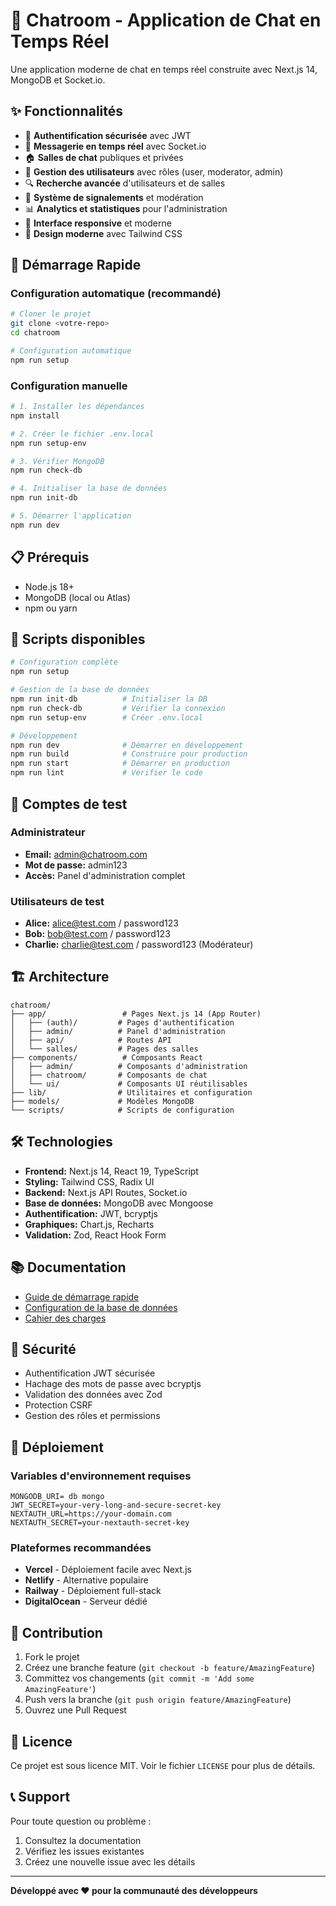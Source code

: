 # 🚀 Chatroom - Application de Chat en Temps Réel

Une application moderne de chat en temps réel construite avec Next.js 14, MongoDB et Socket.io.

## ✨ Fonctionnalités

- 🔐 **Authentification sécurisée** avec JWT
- 💬 **Messagerie en temps réel** avec Socket.io
- 🏠 **Salles de chat** publiques et privées
- 👥 **Gestion des utilisateurs** avec rôles (user, moderator, admin)
- 🔍 **Recherche avancée** d'utilisateurs et de salles
- 🚨 **Système de signalements** et modération
- 📊 **Analytics et statistiques** pour l'administration
- 📱 **Interface responsive** et moderne
- 🎨 **Design moderne** avec Tailwind CSS

## 🚀 Démarrage Rapide

### Configuration automatique (recommandé)

```bash
# Cloner le projet
git clone <votre-repo>
cd chatroom

# Configuration automatique
npm run setup
```

### Configuration manuelle

```bash
# 1. Installer les dépendances
npm install

# 2. Créer le fichier .env.local
npm run setup-env

# 3. Vérifier MongoDB
npm run check-db

# 4. Initialiser la base de données
npm run init-db

# 5. Démarrer l'application
npm run dev
```

## 📋 Prérequis

- Node.js 18+
- MongoDB (local ou Atlas)
- npm ou yarn

## 🔧 Scripts disponibles

```bash
# Configuration complète
npm run setup

# Gestion de la base de données
npm run init-db          # Initialiser la DB
npm run check-db         # Vérifier la connexion
npm run setup-env        # Créer .env.local

# Développement
npm run dev              # Démarrer en développement
npm run build            # Construire pour production
npm run start            # Démarrer en production
npm run lint             # Vérifier le code
```

## 👤 Comptes de test

### Administrateur
- **Email:** admin@chatroom.com
- **Mot de passe:** admin123
- **Accès:** Panel d'administration complet

### Utilisateurs de test
- **Alice:** alice@test.com / password123
- **Bob:** bob@test.com / password123
- **Charlie:** charlie@test.com / password123 (Modérateur)

## 🏗️ Architecture

```
chatroom/
├── app/                 # Pages Next.js 14 (App Router)
│   ├── (auth)/         # Pages d'authentification
│   ├── admin/          # Panel d'administration
│   ├── api/            # Routes API
│   └── salles/         # Pages des salles
├── components/          # Composants React
│   ├── admin/          # Composants d'administration
│   ├── chatroom/       # Composants de chat
│   └── ui/             # Composants UI réutilisables
├── lib/                # Utilitaires et configuration
├── models/             # Modèles MongoDB
└── scripts/            # Scripts de configuration
```

## 🛠️ Technologies

- **Frontend:** Next.js 14, React 19, TypeScript
- **Styling:** Tailwind CSS, Radix UI
- **Backend:** Next.js API Routes, Socket.io
- **Base de données:** MongoDB avec Mongoose
- **Authentification:** JWT, bcryptjs
- **Graphiques:** Chart.js, Recharts
- **Validation:** Zod, React Hook Form

## 📚 Documentation

- [Guide de démarrage rapide](QUICK_START.md)
- [Configuration de la base de données](DATABASE_SETUP.md)
- [Cahier des charges](cahierdecharge.md)

## 🔐 Sécurité

- Authentification JWT sécurisée
- Hachage des mots de passe avec bcryptjs
- Validation des données avec Zod
- Protection CSRF
- Gestion des rôles et permissions

## 🚀 Déploiement

### Variables d'environnement requises

```env
MONGODB_URI= db mongo
JWT_SECRET=your-very-long-and-secure-secret-key
NEXTAUTH_URL=https://your-domain.com
NEXTAUTH_SECRET=your-nextauth-secret-key
```

### Plateformes recommandées

- **Vercel** - Déploiement facile avec Next.js
- **Netlify** - Alternative populaire
- **Railway** - Déploiement full-stack
- **DigitalOcean** - Serveur dédié

## 🤝 Contribution

1. Fork le projet
2. Créez une branche feature (`git checkout -b feature/AmazingFeature`)
3. Committez vos changements (`git commit -m 'Add some AmazingFeature'`)
4. Push vers la branche (`git push origin feature/AmazingFeature`)
5. Ouvrez une Pull Request

## 📄 Licence

Ce projet est sous licence MIT. Voir le fichier `LICENSE` pour plus de détails.

## 📞 Support

Pour toute question ou problème :

1. Consultez la documentation
2. Vérifiez les issues existantes
3. Créez une nouvelle issue avec les détails

---

**Développé avec ❤️ pour la communauté des développeurs**

